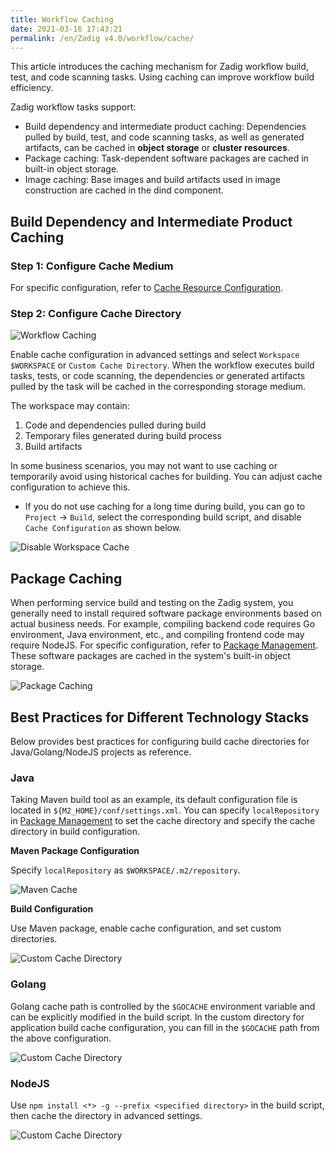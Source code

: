 ```yaml
---
title: Workflow Caching
date: 2021-03-16 17:43:21
permalink: /en/Zadig v4.0/workflow/cache/
---
```

This article introduces the caching mechanism for Zadig workflow build, test, and code scanning tasks. Using caching can improve workflow build efficiency.

Zadig workflow tasks support:
- Build dependency and intermediate product caching: Dependencies pulled by build, test, and code scanning tasks, as well as generated artifacts, can be cached in **object storage** or **cluster resources**.
- Package caching: Task-dependent software packages are cached in built-in object storage.
- Image caching: Base images and build artifacts used in image construction are cached in the dind component.

## Build Dependency and Intermediate Product Caching

### Step 1: Configure Cache Medium

For specific configuration, refer to [Cache Resource Configuration](/en/Zadig%20v4.0/pages/cluster_manage/#cache-resource-configuration).

### Step 2: Configure Cache Directory

![Workflow Caching](../../../../_images/workflow_cache_1_1.png)

Enable cache configuration in advanced settings and select `Workspace $WORKSPACE` or `Custom Cache Directory`. When the workflow executes build tasks, tests, or code scanning, the dependencies or generated artifacts pulled by the task will be cached in the corresponding storage medium.

The workspace may contain:
1. Code and dependencies pulled during build
2. Temporary files generated during build process
3. Build artifacts

In some business scenarios, you may not want to use caching or temporarily avoid using historical caches for building. You can adjust cache configuration to achieve this.

* If you do not use caching for a long time during build, you can go to `Project` -> `Build`, select the corresponding build script, and disable `Cache Configuration` as shown below.

![Disable Workspace Cache](../../../../_images/workflow_cache_2.png)

## Package Caching

When performing service build and testing on the Zadig system, you generally need to install required software package environments based on actual business needs. For example, compiling backend code requires Go environment, Java environment, etc., and compiling frontend code may require NodeJS. For specific configuration, refer to [Package Management](/en/Zadig%20v4.0/settings/app/). These software packages are cached in the system's built-in object storage.

![Package Caching](../../../../_images/workflow_cache_5_220.png)

## Best Practices for Different Technology Stacks

Below provides best practices for configuring build cache directories for Java/Golang/NodeJS projects as reference.

### Java
Taking Maven build tool as an example, its default configuration file is located in `${M2_HOME}/conf/settings.xml`. You can specify `localRepository` in [Package Management](/en/Zadig%20v4.0/settings/app/) to set the cache directory and specify the cache directory in build configuration.

**Maven Package Configuration**

Specify `localRepository` as `$WORKSPACE/.m2/repository`.

![Maven Cache](../../../../_images/maven_cache_demo.png)

**Build Configuration**

Use Maven package, enable cache configuration, and set custom directories.

![Custom Cache Directory](../../../../_images/build_cache_config_1.png)

### Golang

Golang cache path is controlled by the `$GOCACHE` environment variable and can be explicitly modified in the build script.
In the custom directory for application build cache configuration, you can fill in the `$GOCACHE` path from the above configuration.

![Custom Cache Directory](../../../../_images/build_cache_config_2.png)

### NodeJS

Use `npm install <*> -g --prefix <specified directory>` in the build script, then cache the directory in advanced settings.

![Custom Cache Directory](../../../../_images/build_cache_config_3.png)